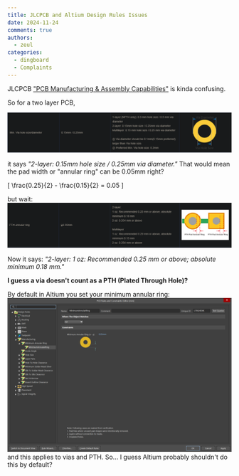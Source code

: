 ```yaml
---
title: JLCPCB and Altium Design Rules Issues
date: 2024-11-24
comments: true
authors:
  - zeul
categories:
  - dingboard
  - Complaints
---
```


JLCPCB ["PCB Manufacturing & Assembly Capabilities"](https://jlcpcb.com/capabilities/pcb-capabilities) is kinda confusing.

So for a two layer PCB,

![alt text](image.png)

it says *"2-layer: 0.15mm hole size / 0.25mm via diameter."* That would mean the pad width or "annular ring" can be 0.05mm right? 

\[
\frac{0.25}{2} - \frac{0.15}{2} = 0.05
\]

but wait:
![alt text](image-1.png)

Now it says: *"2-layer: 1 oz: Recommended 0.25 mm or above; absolute minimum 0.18 mm."* 

**I guess a via doesn't count as a PTH (Plated Through Hole)?**

By default in Altium you set your minimum annular ring:
![alt text](3.png)
and this applies to vias and PTH. So... I guess Altium probably shouldn't do this by default?